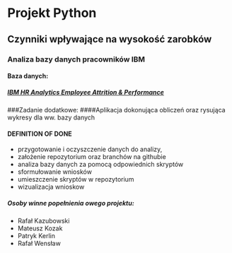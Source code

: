 # **Projekt Python**

## Czynniki wpływające na wysokość zarobków
### Analiza bazy danych pracowników IBM


#### Baza danych:
##### [IBM HR Analytics Employee Attrition & Performance](https://www.kaggle.com/pavansubhasht/ibm-hr-analytics-attrition-dataset)


###Zadanie dodatkowe:
####Aplikacja dokonująca obliczeń oraz rysująca wykresy dla ww. bazy danych


#### DEFINITION OF DONE
- przygotowanie i oczyszczenie danych do analizy,
- założenie repozytorium oraz branchów na githubie
- analiza bazy danych za pomocą odpowiednich skryptów
- sformułowanie wniosków
- umieszczenie skryptów w repozytorium
- wizualizacja wnioskow


##### Osoby winne popełnienia owego projektu:
- Rafał Kazubowski
- Mateusz Kozak
- Patryk Kerlin
- Rafał Wensław

